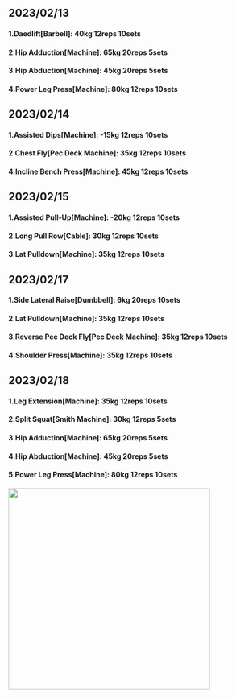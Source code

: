 ## 2023/02/13
#### 1.Daedlift\[Barbell\]: 40kg 12reps 10sets
#### 2.Hip Adduction\[Machine\]: 65kg 20reps 5sets
#### 3.Hip Abduction\[Machine\]: 45kg 20reps 5sets
#### 4.Power Leg Press\[Machine\]: 80kg 12reps 10sets

## 2023/02/14
#### 1.Assisted Dips\[Machine\]: -15kg 12reps 10sets
#### 2.Chest Fly\[Pec Deck Machine\]: 35kg 12reps 10sets
#### 4.Incline Bench Press\[Machine\]: 45kg 12reps 10sets

## 2023/02/15
#### 1.Assisted Pull-Up\[Machine\]: -20kg 12reps 10sets
#### 2.Long Pull Row\[Cable\]: 30kg 12reps 10sets
#### 3.Lat Pulldown\[Machine\]: 35kg 12reps 10sets

## 2023/02/17
#### 1.Side Lateral Raise\[Dumbbell\]: 6kg 20reps 10sets
#### 2.Lat Pulldown\[Machine\]: 35kg 12reps 10sets
#### 3.Reverse Pec Deck Fly\[Pec Deck Machine\]: 35kg 12reps 10sets
#### 4.Shoulder Press\[Machine\]: 35kg 12reps 10sets

## 2023/02/18
#### 1.Leg Extension\[Machine\]: 35kg 12reps 10sets
#### 2.Split Squat\[Smith Machine\]: 30kg 12reps 5sets
#### 3.Hip Adduction\[Machine\]: 65kg 20reps 5sets
#### 4.Hip Abduction\[Machine\]: 45kg 20reps 5sets
#### 5.Power Leg Press\[Machine\]: 80kg 12reps 10sets

<img src='../_resources/__076.png' width='400px' />
